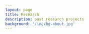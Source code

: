 ```yaml
---
layout: page
title: Research
description: past research projects
background: '/img/bg-about.jpg'
---
```

